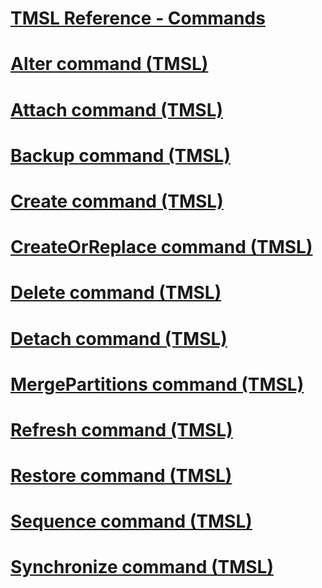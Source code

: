 # [TMSL Reference - Commands](tmsl-reference-commands.md)

# [Alter command (TMSL)](alter-command-tmsl.md)
# [Attach command (TMSL)](attach-command-tmsl.md)
# [Backup command (TMSL)](backup-command-tmsl.md)
# [Create command (TMSL)](create-command-tmsl.md)
# [CreateOrReplace command (TMSL)](createorreplace-command-tmsl.md)
# [Delete command (TMSL)](delete-command-tmsl.md)
# [Detach command (TMSL)](detach-command-tmsl.md)
# [MergePartitions command (TMSL)](mergepartitions-command-tmsl.md)
# [Refresh command (TMSL)](refresh-command-tmsl.md)
# [Restore command (TMSL)](restore-command-tmsl.md)
# [Sequence command (TMSL)](sequence-command-tmsl.md)
# [Synchronize command (TMSL)](synchronize-command-tmsl.md)
